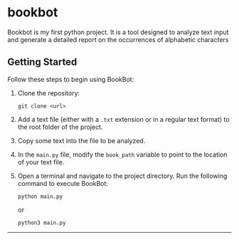 # bookbot

Bookbot is my first python project. It is a tool designed to analyze text input and generate a detailed report on the occurrences of alphabetic characters

## Getting Started

Follow these steps to begin using BookBot:

1. Clone the repository:

   ```
   git clone <url>
   ```

2. Add a text file (either with a `.txt` extension or in a regular text format) to the root folder of the project.

3. Copy some text into the file to be analyzed.

4. In the `main.py` file, modify the `book_path` variable to point to the location of your text file.

5. Open a terminal and navigate to the project directory. Run the following command to execute BookBot:
   ```
   python main.py
   ```
   or
   ```
   python3 main.py
   ```

---

